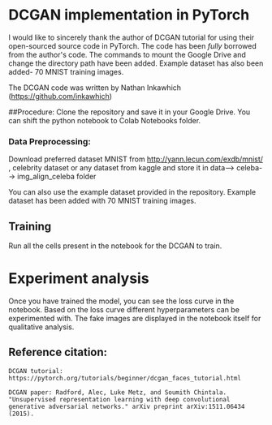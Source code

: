 # DCGAN implementation in PyTorch

I would like to sincerely thank the author of DCGAN tutorial for using their open-sourced source code in PyTorch. The code has been *fully* borrowed from the author's code. The commands to mount the Google Drive and change the directory path have been added. Example dataset has also been added- 70 MNIST training images. 

The DCGAN code was written by Nathan Inkawhich (https://github.com/inkawhich)


##Procedure:
 Clone the repository and save it in your Google Drive. You can shift the python notebook to Colab Notebooks folder.   
 
### Data Preprocessing: 
Download preferred dataset MNIST from http://yann.lecun.com/exdb/mnist/ , celebrity dataset or any dataset from kaggle and store it in data--> celeba--> img_align_celeba folder
  
 You can also use the example dataset provided in the repository. Example dataset has been added with 70 MNIST training images. 

## Training 
Run all the cells present in the notebook for the DCGAN to train.

# Experiment analysis 

Once you have trained the model, you can see the loss curve in the notebook. Based on the loss curve different hyperparameters can be experimented with. The fake images are displayed in the notebook itself for qualitative analysis.
  
  
  ## Reference citation: 
```
DCGAN tutorial: https://pytorch.org/tutorials/beginner/dcgan_faces_tutorial.html
```
```
DCGAN paper: Radford, Alec, Luke Metz, and Soumith Chintala. "Unsupervised representation learning with deep convolutional generative adversarial networks." arXiv preprint arXiv:1511.06434 (2015).
```
